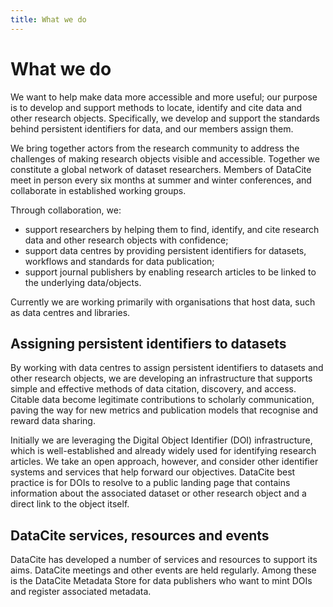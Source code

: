```yaml
---
title: What we do
---
```


# What we do

We want to help make data more accessible and more useful; our purpose is to develop and support methods to locate, identify and cite data and other research objects. Specifically, we develop and support the standards behind persistent identifiers for data, and our members assign them.

We bring together actors from the research community to address the challenges of making research objects visible and accessible. Together we constitute a global network of dataset researchers. Members of DataCite meet in person every six months at summer and winter conferences, and collaborate in established working groups.

Through collaboration, we:

* support researchers by helping them to find, identify, and cite research data and other research objects with confidence;
* support data centres by providing persistent identifiers for datasets, workflows and standards for data publication;
* support journal publishers by enabling research articles to be linked to the underlying data/objects.

Currently we are working primarily with organisations that host data, such as data centres and libraries.

## Assigning persistent identifiers to datasets

By working with data centres to assign persistent identifiers to datasets and other research objects, we are developing an infrastructure that supports simple and effective methods of data citation, discovery, and access. Citable data become legitimate contributions to scholarly communication, paving the way for new metrics and publication models that recognise and reward data sharing.

Initially we are leveraging the Digital Object Identifier (DOI) infrastructure, which is well-established and already widely used for identifying research articles. We take an open approach, however, and consider other identifier systems and services that help forward our objectives. DataCite best practice is for DOIs to resolve to a public landing page that contains information about the associated dataset or other research object and a direct link to the object itself.

## DataCite services, resources and events

DataCite has developed a number of services and resources to support its aims. DataCite meetings and other events are held regularly.
Among these is the DataCite Metadata Store for data publishers who want to mint DOIs and register associated metadata.
